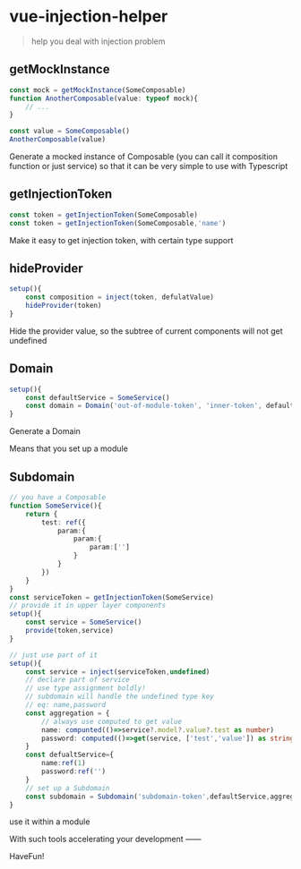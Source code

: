 # vue-injection-helper

> help you deal with injection problem

## getMockInstance

```Typescript
const mock = getMockInstance(SomeComposable)
function AnotherComposable(value: typeof mock){
    // ...
}

const value = SomeComposable()
AnotherComposable(value)
```

Generate a mocked instance of Composable (you can call it composition function or just service)
so that it can be very simple to use with Typescript

## getInjectionToken

```Typescript
const token = getInjectionToken(SomeComposable)
const token = getInjectionToken(SomeComposable,'name')
```

Make it easy to get injection token, with certain type support

## hideProvider

```Typescript
setup(){
    const composition = inject(token, defulatValue)
    hideProvider(token)
}
```

Hide the provider value, so the subtree of current components will not get undefined

## Domain

```Typescript
setup(){
    const defaultService = SomeService()
    const domain = Domain('out-of-module-token', 'inner-token', defaultService)
}
```

Generate a Domain

Means that you set up a module

## Subdomain

```Typescript
// you have a Composable
function SomeService(){
    return {
        test: ref({
            param:{
                param:{
                    param:['']
                }
            }
        })
    }
}
const serviceToken = getInjectionToken(SomeService)
// provide it in upper layer components
setup(){
    const service = SomeService()
    provide(token,service)
}

// just use part of it
setup(){
    const service = inject(serviceToken,undefined)
    // declare part of service
    // use type assignment boldly!
    // subdomain will handle the undefined type key
    // eq: name,password
    const aggregation = {
        // always use computed to get value
        name: compunted(()=>service?.model?.value?.test as number)
        password: computed(()=>get(service, ['test','value']) as string)
    }
    const defualtService={
        name:ref(1)
        password:ref('')
    }
    // set up a Subdomain
    const subdomain = Subdomain('subdomain-token',defaultService,aggregation)
}
```

use it within a module

With such tools accelerating your development ——

HaveFun!
